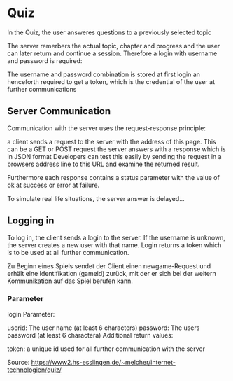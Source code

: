 # Quiz

In the Quiz, the user answeres questions to a previously selected topic

The server remerbers the actual topic, chapter and progress and the user can later return and continue a session. Therefore a login with username and password is required:

The username and password combination is stored at first login an henceforth required to get a token, which is the credential of the user at further communications

## Server Communication
Communication with the server uses the request-response principle:

a client sends a request to the server with the address of this page.
This can be a GET or POST request
the server answers with a response which is in JSON format
Developers can test this easily by sending the request in a browsers address line to this URL and examine the returned result.

Furthermore each response contains a status parameter with the value of ok at success or error at failure.

To simulate real life situations, the server answer is delayed...

## Logging in
To log in, the client sends a login to the server. If the username is unknown, the server creates a new user with that name. Login returns a token which is to be used at all further communication.

Zu Beginn eines Spiels sendet der Client einen newgame-Request und erhält eine Identifikation (gameid) zurück, mit der er sich bei der weitern Kommunikation auf das Spiel berufen kann.

### Parameter
login Parameter:

userid: The user name (at least 6 characters)
password: The users password (at least 6 charactera)
Additional return values:

token: a unique id used for all further communication with the server

Source: https://www2.hs-esslingen.de/~melcher/internet-technologien/quiz/
